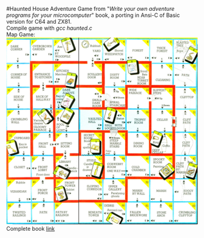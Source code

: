 #Haunted House Adventure
Game from "*Write your own adventure programs for your microcomputer*" book, a porting in Ansi-C of Basic version for C64 and ZX81.
</br>
Compile game with *gcc haunted.c*
</br>
Map Game:
![Map](https://raw.githubusercontent.com/andreaponza/Haunted-House/master/map.jpg)
</br>
Complete book [link](https://drive.google.com/file/d/0B2Z4GOoRXHWUR0puZ184dVJFZVk/view?usp=sharing)